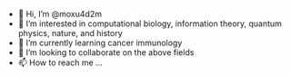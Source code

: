 - 👋 Hi, I’m @moxu4d2m
- 👀 I’m interested in computational biology, information theory, quantum physics, nature, and history
- 🌱 I’m currently learning cancer immunology
- 💞️ I’m looking to collaborate on the above fields
- 📫 How to reach me ...

<!---
moxu4d2m/moxu4d2m is a ✨ special ✨ repository because its `README.md` (this file) appears on your GitHub profile.
You can click the Preview link to take a look at your changes.
--->
